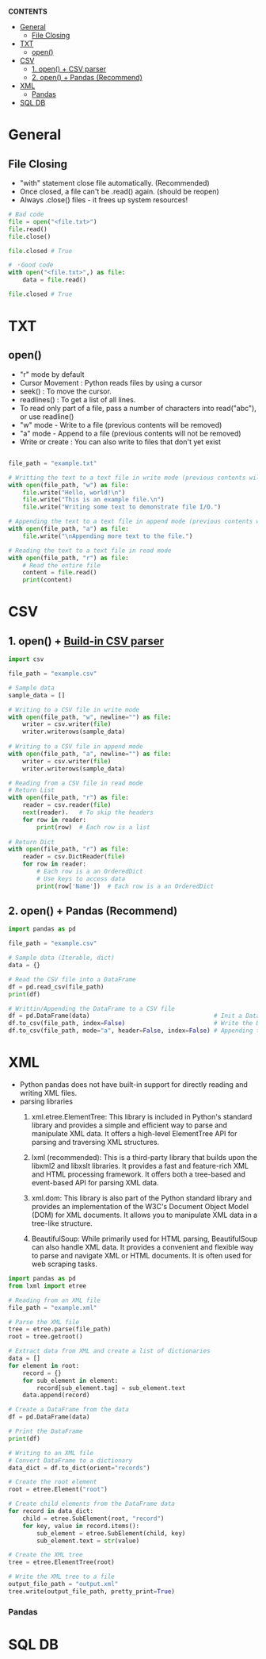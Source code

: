 **CONTENTS**
- [General](#general)
  - [File Closing](#file-closing)
- [TXT](#txt)
  - [open()](#open)
- [CSV](#csv)
  - [1. open() + CSV parser](#1-open--build-in-csv-parser)
  - [2. open() + Pandas (Recommend)](#2-open--pandas-recommend)
- [XML](#xml)
    - [Pandas](#pandas)
- [SQL DB](#sql-db)
# General
## File Closing
- "with" statement close file automatically. (Recommended)
- Once closed, a file can't be .read() again. (should be reopen)
- Always .close() files - it frees up system resources!
```python
# Bad code
file = open("<file.txt>")
file.read()
file.close()

file.closed # True

# ・Good code
with open("<file.txt>",) as file:
    data = file.read()

file.closed # True
```

# TXT

## open()
- "r" mode by default
- Cursor Movement : Python reads files by using a cursor
- seek() : To move the cursor.
- readlines() : To get a list of all lines.
- To read only part of a file, pass a number of characters into read("abc"), or use readline()
- "w" mode - Write to a file (previous contents will be removed)
- "a" mode - Append to a file (previous contents will not be removed)
- Write or create : You can also write to files that don't yet exist 
```python

file_path = "example.txt"

# Writting the text to a text file in write mode (previous contents will be removed)
with open(file_path, "w") as file:
    file.write("Hello, world!\n")
    file.write("This is an example file.\n")
    file.write("Writing some text to demonstrate file I/O.")

# Appending the text to a text file in append mode (previous contents will not be removed)
with open(file_path, "a") as file:
    file.write("\nAppending more text to the file.")

# Reading the text to a text file in read mode 
with open(file_path, "r") as file:
    # Read the entire file
    content = file.read()
    print(content)

```


# CSV
## 1. open() + [Build-in CSV parser](https://docs.python.org/3/library/csv.html) 
```python
import csv

file_path = "example.csv"

# Sample data
sample_data = []

# Writing to a CSV file in write mode
with open(file_path, "w", newline="") as file:
    writer = csv.writer(file)
    writer.writerows(sample_data)
    
# Writing to a CSV file in append mode
with open(file_path, "a", newline="") as file:
    writer = csv.writer(file)
    writer.writerows(sample_data)

# Reading from a CSV file in read mode
# Return List
with open(file_path, "r") as file:
    reader = csv.reader(file)
    next(reader).   # To skip the headers
    for row in reader:
        print(row)  # Each row is a list
        
# Return Dict
with open(file_path, "r") as file:
    reader = csv.DictReader(file)
    for row in reader:
        # Each row is a an OrderedDict
        # Use keys to access data
        print(row['Name'])  # Each row is a an OrderedDict

```
## 2. open() + Pandas (Recommend)
```python
import pandas as pd

file_path = "example.csv"

# Sample data (Iterable, dict)
data = {}

# Read the CSV file into a DataFrame
df = pd.read_csv(file_path)
print(df)

# Writtin/Appending the DataFrame to a CSV file
df = pd.DataFrame(data)                                   # Init a DataFrame from the targeted data
df.to_csv(file_path, index=False)                         # Write the DataFrame to a CSV file
df.to_csv(file_path, mode="a", header=False, index=False) # Appending the DataFrame to a CSV file
```
# XML
- Python pandas does not have built-in support for directly reading and writing XML files.
- parsing libraries
    1. xml.etree.ElementTree: This library is included in Python's standard library and provides a simple and efficient way to parse and manipulate XML data. It offers a high-level ElementTree API for parsing and traversing XML structures.

    2. lxml (recommended): This is a third-party library that builds upon the libxml2 and libxslt libraries. It provides a fast and feature-rich XML and HTML processing framework. It offers both a tree-based and event-based API for parsing XML data.

    3. xml.dom: This library is also part of the Python standard library and provides an implementation of the W3C's Document Object Model (DOM) for XML documents. It allows you to manipulate XML data in a tree-like structure.

    4. BeautifulSoup: While primarily used for HTML parsing, BeautifulSoup can also handle XML data. It provides a convenient and flexible way to parse and navigate XML or HTML documents. It is often used for web scraping tasks.
```python
import pandas as pd
from lxml import etree

# Reading from an XML file
file_path = "example.xml"

# Parse the XML file
tree = etree.parse(file_path)
root = tree.getroot()

# Extract data from XML and create a list of dictionaries
data = []
for element in root:
    record = {}
    for sub_element in element:
        record[sub_element.tag] = sub_element.text
    data.append(record)

# Create a DataFrame from the data
df = pd.DataFrame(data)

# Print the DataFrame
print(df)

# Writing to an XML file
# Convert DataFrame to a dictionary
data_dict = df.to_dict(orient="records")

# Create the root element
root = etree.Element("root")

# Create child elements from the DataFrame data
for record in data_dict:
    child = etree.SubElement(root, "record")
    for key, value in record.items():
        sub_element = etree.SubElement(child, key)
        sub_element.text = str(value)

# Create the XML tree
tree = etree.ElementTree(root)

# Write the XML tree to a file
output_file_path = "output.xml"
tree.write(output_file_path, pretty_print=True)


```

### Pandas
# SQL DB
